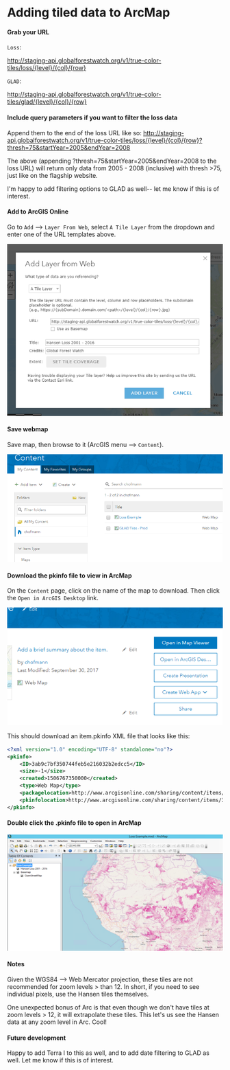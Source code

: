 # Adding tiled data to ArcMap


#### Grab your URL

`Loss`:

http://staging-api.globalforestwatch.org/v1/true-color-tiles/loss/{level}/{col}/{row}

`GLAD`:

http://staging-api.globalforestwatch.org/v1/true-color-tiles/glad/{level}/{col}/{row}

#### Include query parameters if you want to filter the loss data

Append them to the end of the loss URL like so:
http://staging-api.globalforestwatch.org/v1/true-color-tiles/loss/{level}/{col}/{row}?thresh=75&startYear=2005&endYear=2008

The above (appending ?thresh=75&startYear=2005&endYear=2008 to the loss URL) will return only data from 2005 - 2008 (inclusive) with thresh >75, just like on the flagship website.

I'm happy to add filtering options to GLAD as well-- let me know if this is of interest.


#### Add to ArcGIS Online

Go to `Add` --> `Layer From Web`, select `A Tile Layer` from the dropdown and enter one of the URL templates above.

![Step1](images/step1.png)


#### Save webmap

Save map, then browse to it (ArcGIS menu  --> `Content`).

![Step2](images/step2.png)

#### Download the pkinfo file to view in ArcMap

On the `Content` page, click on the name of the map to download. Then click the `Open in ArcGIS Desktop` link.

![Step3](images/step3.png)

This should download an item.pkinfo XML file that looks like this:

```xml
<?xml version="1.0" encoding="UTF-8" standalone="no"?>
<pkinfo>
	<ID>3ab9c7bf350744feb5e216032b2edcc5</ID>
	<size>-1</size>
	<created>1506767350000</created>
	<type>Web Map</type>
	<packagelocation>http://www.arcgisonline.com/sharing/content/items/3ab9c7bf350744feb5e216032b2edcc5/data</packagelocation>
	<pkinfolocation>http://www.arcgisonline.com/sharing/content/items/3ab9c7bf350744feb5e216032b2edcc5/item.pkinfo</pkinfolocation>
</pkinfo>
```

#### Double click the .pkinfo file to open in ArcMap

![Step4](images/step4.png)

#### Notes

Given the WGS84 --> Web Mercator projection, these tiles are not recommended for zoom levels > than 12. In short, if you need to see individual pixels, use the Hansen tiles themselves.

One unexpected bonus of Arc is that even though we don't have tiles at zoom levels > 12,  it will extrapolate these tiles. This let's us see the Hansen data at any zoom level in Arc. Cool!

#### Future development

Happy to add Terra I to this as well, and to add date filtering to GLAD as well. Let me know if this is of interest.

